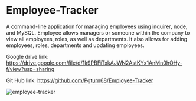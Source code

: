 # Employee-Tracker

A command-line application for managing employees using inquirer, node, and MySQL.
Employee allows managers or someone within the company to view all employees, roles, as well as departments. It also allows for adding employees, roles, departments and updating employees.

Google drive link: https://drive.google.com/file/d/1k9PBFiTxkAJWN2AstKYx1AnMn0hOHy-f/view?usp=sharing

Git Hub link: https://github.com/Pgturn68/Employee-Tracker

![employee-tracker](https://user-images.githubusercontent.com/78170157/119248817-5061c400-bb59-11eb-8b5d-3abb7fcb6090.gif)

